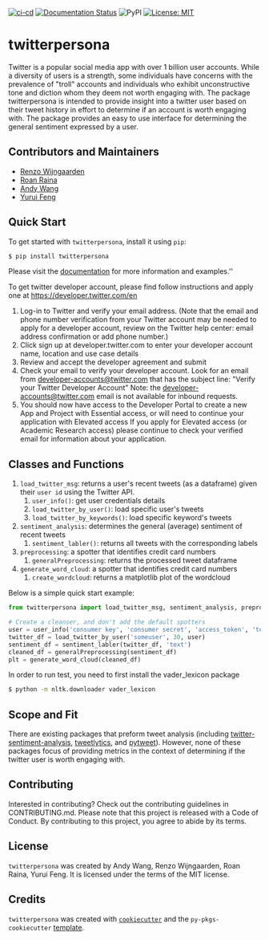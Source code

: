 [![ci-cd](https://github.com/UBC-MDS/twitter-persona/actions/workflows/ci-cd.yml/badge.svg)](https://github.com/UBC-MDS/twitter-persona/actions/workflows/ci-cd.yml) [![Documentation Status](https://readthedocs.org/projects/twitterpersona/badge/?version=latest)](https://twitterpersona.readthedocs.io/en/latest/?badge=latest) ![PyPI](https://img.shields.io/pypi/v/twitterpersona) [![License: MIT](https://img.shields.io/badge/License-MIT-yellow.svg)](https://opensource.org/licenses/MIT) 
# twitterpersona

Twitter is a popular social media app with over 1 billion user accounts. While a diversity of users is a strength, some individuals have concerns with the prevalence of "troll" accounts and individuals who exhibit unconstructive tone and diction whom they deem not worth engaging with.
The package twitterpersona is intended to provide insight into a twitter user based on their tweet history in effort to determine if an account is worth engaging with. The package provides an easy to use interface for determining the general sentiment expressed by a user.

## Contributors and Maintainers
- [Renzo Wijngaarden](https://github.com/Hawknum)
- [Roan Raina](https://github.com/roanraina)
- [Andy Wang](https://github.com/tiger12055)
- [Yurui Feng](https://github.com/Yurui-Feng)


## Quick Start

To get started with `twitterpersona`, install it using `pip`:

```bash
$ pip install twitterpersona
```
Please visit the [documentation](https://twitterpersona.readthedocs.io/en/latest/?badge=latest) for more information and examples.''

To get twitter developer account, please find follow instructions and apply one at https://developer.twitter.com/en

1. Log-in to Twitter and verify your email address. (Note that the email and phone number verification from your Twitter account may be needed to apply for a developer account, review on the Twitter help center: email address confirmation or add phone number.)
2. Click sign up at developer.twitter.com to enter your developer account name, location and use case details
3. Review and accept the developer agreement and submit
4. Check your email to verify your developer account. Look for an email from developer-accounts@twitter.com that has the subject line: "Verify your Twitter Developer Account" Note: the developer-accounts@twitter.com email is not available for inbound requests.
5. You should now have access to the Developer Portal to create a new App and Project with Essential access, or will need to continue your application with Elevated access
If you apply for Elevated access (or Academic Research access) please continue to check your verified email for information about your application.

## Classes and Functions
1. `load_twitter_msg`: returns a user's recent tweets (as a dataframe) given their `user id` using the Twitter API.
   1. `user_info()`: get user credentials details
   2. `load_twitter_by_user()`: load specific user's tweets
   3. `load_twitter_by_keywords()`: load specific keyword's tweets
2. `sentiment_analysis`: determines the general (average) sentiment of recent tweets
   1. `sentiment_labler()`: returns all tweets with the corresponding labels
3. `preprocessing`: a spotter that identifies credit card numbers
   1. `generalPreprocessing`: returns the processed tweet dataframe
4. `generate_word_cloud`: a spotter that identifies credit card numbers
   1. `create_wordcloud`: returns a matplotlib plot of the wordcloud

Below is a simple quick start example:

```python
from twitterpersona import load_twitter_msg, sentiment_analysis, preprocessing, generate_word_cloud

# Create a cleanser, and don't add the default spotters
user = user_info('consumer key', 'consumer secret', 'access_token', 'token_secret')
twitter_df = load_twitter_by_user('someuser', 30, user)
sentiment_df = sentiment_labler(twitter_df, 'text')
cleaned_df = generalPreprocessing(sentiment_df)
plt = generate_word_cloud(cleaned_df)
```
In order to run test, you need to first install the vader_lexicon package

```bash
$ python -m nltk.downloader vader_lexicon
```
## Scope and Fit

There are existing packages that preform tweet analysis (including [twitter-sentiment-analysis](https://github.com/abdulfatir/twitter-sentiment-analysis), [tweetlytics](https://github.com/UBC-MDS/tweetlytics), and [pytweet](https://github.com/UBC-MDS/pytweet)). However, none of these packages focus of providing metrics in the context of determining if the twitter user is worth engaging with.

## Contributing

Interested in contributing? Check out the contributing guidelines in CONTRIBUTING.md. Please note that this project is released with a Code of Conduct. By contributing to this project, you agree to abide by its terms.

## License

`twitterpersona` was created by Andy Wang, Renzo Wijngaarden, Roan Raina, Yurui Feng. It is licensed under the terms of the MIT license.

## Credits

`twitterpersona` was created with [`cookiecutter`](https://cookiecutter.readthedocs.io/en/latest/) and the `py-pkgs-cookiecutter` [template](https://github.com/py-pkgs/py-pkgs-cookiecutter).
